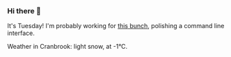 ### Hi there :wave:

It's Tuesday! I'm probably working for [this bunch](https://github.com/kohofinancial), polishing a command line interface.

Weather in Cranbrook: light snow, at -1°C.
